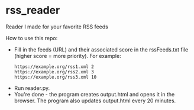 # rss_reader
Reader I made for your favorite RSS feeds

How to use this repo:
- Fill in the feeds (URL) and their associated score in the rssFeeds.txt file (higher score = more priority). For example:
  ```
  https://example.org/rss1.xml 2
  https://example.org/rss2.xml 3
  https://example.org/rss3.xml 10
  ```
- Run reader.py.
- You're done - the program creates output.html and opens it in the browser.
  The program also updates output.html every 20 minutes.
